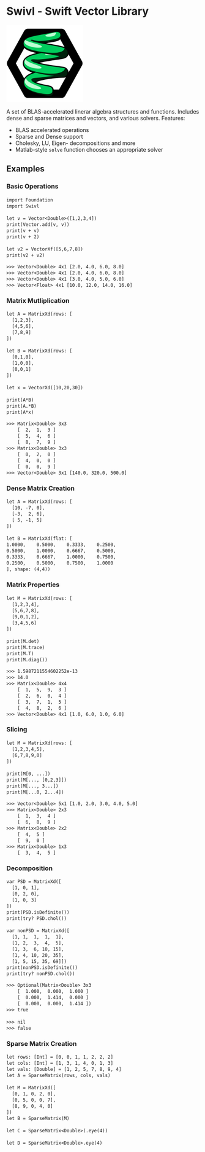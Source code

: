 # Swivl - Swift Vector Library
<img src="swivl_logo.png" width="200" />

A set of BLAS-accelerated linerar algebra structures and functions. Includes dense and sparse matrices and vectors, and various solvers.
Features:
- BLAS accelerated operations
- Sparse and Dense support
- Cholesky, LU, Eigen- decompositions and more
- Matlab-style `solve` function chooses an appropriate solver

## Examples

### Basic Operations
```
import Foundation
import Swivl

let v = Vector<Double>([1,2,3,4])
print(Vector.add(v, v))
print(v + v)
print(v + 2)

let v2 = VectorXf([5,6,7,8])
print(v2 + v2)
```
```
>>> Vector<Double> 4x1 [2.0, 4.0, 6.0, 8.0]
>>> Vector<Double> 4x1 [2.0, 4.0, 6.0, 8.0]
>>> Vector<Double> 4x1 [3.0, 4.0, 5.0, 6.0]
>>> Vector<Float> 4x1 [10.0, 12.0, 14.0, 16.0]
```

### Matrix Mutliplication
```
let A = MatrixXd(rows: [
  [1,2,3],
  [4,5,6],
  [7,8,9]
])

let B = MatrixXd(rows: [
  [0,1,0],
  [1,0,0],
  [0,0,1]
])

let x = VectorXd([10,20,30])

print(A*B)
print(A.*B)
print(A*x)
```
```
>>> Matrix<Double> 3x3
	[  2,  1,  3 ]
	[  5,  4,  6 ]
	[  8,  7,  9 ]
>>> Matrix<Double> 3x3
	[  0,  2,  0 ]
	[  4,  0,  0 ]
	[  0,  0,  9 ]
>>> Vector<Double> 3x1 [140.0, 320.0, 500.0]
```

### Dense Matrix Creation
```
let A = MatrixXd(rows: [
  [10, -7, 0],
  [-3,  2, 6],
  [ 5, -1, 5]
])

let B = MatrixXd(flat: [
1.0000,    0.5000,    0.3333,    0.2500,
0.5000,    1.0000,    0.6667,    0.5000,
0.3333,    0.6667,    1.0000,    0.7500,
0.2500,    0.5000,    0.7500,    1.0000
], shape: (4,4))
```

### Matrix Properties
```
let M = MatrixXd(rows: [
  [1,2,3,4],
  [5,6,7,8],
  [9,0,1,2],
  [3,4,5,6]
])

print(M.det)
print(M.trace)
print(M.T)
print(M.diag())
```
```
>>> 1.5987211554602252e-13
>>> 14.0
>>> Matrix<Double> 4x4
	[  1,  5,  9,  3 ]
	[  2,  6,  0,  4 ]
	[  3,  7,  1,  5 ]
	[  4,  8,  2,  6 ]
>>> Vector<Double> 4x1 [1.0, 6.0, 1.0, 6.0]
```

### Slicing
```
let M = MatrixXd(rows: [
  [1,2,3,4,5],
  [6,7,8,9,0]
])

print(M[0, ...])
print(M[..., [0,2,3]])
print(M[..., 3...])
print(M[...0, 2...4])
```
```
>>> Vector<Double> 5x1 [1.0, 2.0, 3.0, 4.0, 5.0]
>>> Matrix<Double> 2x3
	[  1,  3,  4 ]
	[  6,  8,  9 ]
>>> Matrix<Double> 2x2
	[  4,  5 ]
	[  9,  0 ]
>>> Matrix<Double> 1x3
	[  3,  4,  5 ]
```

### Decomposition
```
var PSD = MatrixXd([
  [1, 0, 1],
  [0, 2, 0],
  [1, 0, 3]
])
print(PSD.isDefinite())
print(try? PSD.chol())

var nonPSD = MatrixXd([
  [1, 1,  1,  1,  1],
  [1, 2,  3,  4,  5],
  [1, 3,  6, 10, 15],
  [1, 4, 10, 20, 35],
  [1, 5, 15, 35, 69]])
print(nonPSD.isDefinite())
print(try? nonPSD.chol())
```
```
>>> Optional(Matrix<Double> 3x3
	[  1.000,  0.000,  1.000 ]
	[  0.000,  1.414,  0.000 ]
	[  0.000,  0.000,  1.414 ])
>>> true

>>> nil
>>> false
```

### Sparse Matrix Creation
```
let rows: [Int] = [0, 0, 1, 1, 2, 2, 2]
let cols: [Int] = [1, 3, 1, 4, 0, 1, 3]
let vals: [Double] = [1, 2, 5, 7, 8, 9, 4]
let A = SparseMatrix(rows, cols, vals)

let M = MatrixXd([
  [0, 1, 0, 2, 0],
  [0, 5, 0, 0, 7],
  [8, 9, 0, 4, 0]
])
let B = SparseMatrix(M)

let C = SparseMatrix<Double>(.eye(4))

let D = SparseMatrix<Double>.eye(4)
```
